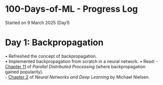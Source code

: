 # 100-Days-of-ML - Progress Log
Started on 9 March 2025 (Day1)

# Day 1: Backpropagation
• Refreshed the concept of backpropagation.  
• Implemented backpropagation from scratch in a neural network.
• Read:
    - [Chapter 11](https://stanford.edu/~jlmcc/papers/PDP/Volume%201/Chap8_PDP86.pdf) of *Parallel Distributed Processing* (where backpropagation gained popularity).  
    - [Chapter 2](http://neuralnetworksanddeeplearning.com/chap2.html) of *Neural Networks and Deep Learning* by Michael Nielsen.
